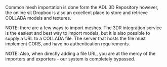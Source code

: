 Common mesh importation is done form the ADL 3D Repository however, the online sit Dropbox is also an excellent place to store and retrieve COLLADA models and textures.


NOTE: there are a few ways to import meshes. The 3DR integration service is the easiest and best way to import models, but it is also possible to supply a URL to a COLLADA file. The server that hosts the file must implement CORS, and have no authentication requirements. 

NOTE: Also, when directly adding a file URL, you are at the mercy of the importers and exporters - our system is completely bypassed.